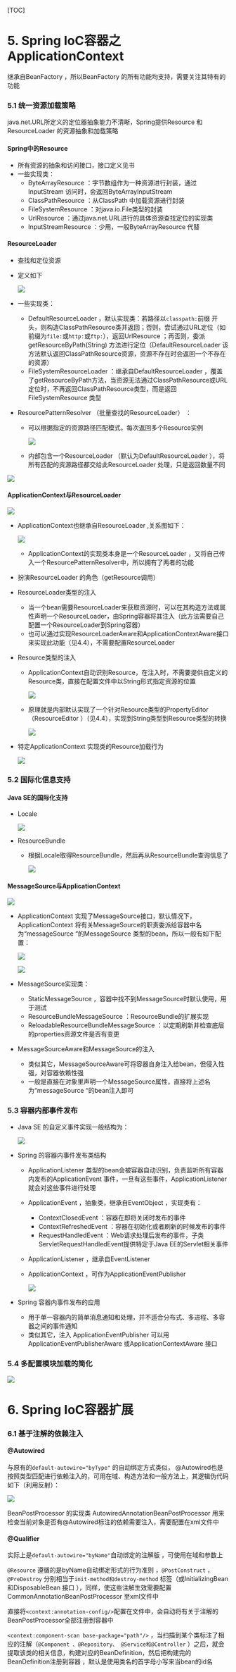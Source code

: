 [TOC]

# 5. Spring IoC容器之ApplicationContext

继承自BeanFactory ，所以BeanFactory 的所有功能均支持，需要关注其特有的功能

### 5.1 统一资源加载策略 

java.net.URL所定义的定位器抽象能力不清晰，Spring提供Resource 和ResourceLoader 的资源抽象和加载策略

#### Spring中的Resource 

- 所有资源的抽象和访问接口，接口定义见书
- 一些实现类：
  - ByteArrayResource ：字节数组作为一种资源进行封装，通过InputStream 访问时，会返回ByteArrayInputStream 
  - ClassPathResource ：从ClassPath 中加载资源进行封装
  - FileSystemResource ：对java.io.File类型的封装 
  - UrlResource ：通过java.net.URL进行的具体资源查找定位的实现类 
  - InputStreamResource ：少用，一般ByteArrayResource 代替

#### ResourceLoader 

- 查找和定位资源

- 定义如下

  ![](5-1.jpg)

- 一些实现类：

  - DefaultResourceLoader ，默认实现类：若路径以`classpath:`前缀 开头，则构造ClassPathResource类并返回；否则，尝试通过URL定位（如前缀为`file:`或`http:`或`ftp:`），返回UrlResource ；再否则，委派getResourceByPath(String) 方法进行定位（DefaultResourceLoader 该方法默认返回ClassPathResource资源，资源不存在时会返回一个不存在的资源）
  - FileSystemResourceLoader ：继承自DefaultResourceLoader ，覆盖了getResourceByPath方法，当资源无法通过ClassPathResource或URL定位时，不再返回ClassPathResource类型，而是返回FileSystemResource 类型

- ResourcePatternResolver （批量查找的ResourceLoader） ：

  - 可以根据指定的资源路径匹配模式，每次返回多个Resource实例 

    ![](5-2.jpg)

  - 内部包含一个ResourceLoader （默认为DefaultResourceLoader ），将所有匹配的资源路径都交给此ResourceLoader 处理，只是返回数量不同

![](5-3.jpg)

#### ApplicationContext与ResourceLoader 

![](5-4.jpg)

- ApplicationContext也继承自ResourceLoader ,关系图如下：

  ![](5-5.jpg)

  - ApplicationContext的实现类本身是一个ResourceLoader ，又将自己传入一个ResourcePatternResolver中，所以拥有了两者的功能

- 扮演ResourceLoader 的角色（getResource调用）

- ResourceLoader类型的注入 

  - 当一个bean需要ResourceLoader来获取资源时，可以在其构造方法或属性声明一个ResourceLoader，由Spring容器将其注入（此方法需要自己配置一个ResourceLoader到Spring容器）
  - 也可以通过实现ResourceLoaderAware和ApplicationContextAware接口来实现此功能（见4.4），不需要配置ResourceLoader

- Resource类型的注入 

  - ApplicationContext自动识别Resource，在注入时，不需要提供自定义的Resource类，直接在配置文件中以String形式指定资源的位置

    ![](5-6.jpg)

  - 原理就是内部默认实现了一个针对Resource类型的PropertyEditor（ResourceEditor ）（见4.4），实现到String类型到Resource类型的转换

    ![](5-7.jpg)

- 特定ApplicationContext 实现类的Resource加载行为

  ![](5-8.jpg)

### 5.2 国际化信息支持

#### Java SE的国际化支持

- Locale

  ![](5-9.jpg)

- ResourceBundle

  - 根据Locale取得ResourceBundle，然后再从ResourceBundle查询信息了

    ![](5-10.jpg)

#### MessageSource与ApplicationContext 

![](5-11.jpg)

- ApplicationContext 实现了MessageSource接口，默认情况下，ApplicationContext 将有关MessageSource的职责委派给容器中名为“messageSource “的MessageSource 类型的bean，所以一般有如下配置：

  ![](5-12.jpg)
  
  ![](5-13.jpg)

- MessageSource实现类：
  - StaticMessageSource ，容器中找不到MessageSource时默认使用，用于测试
  - ResourceBundleMessageSource ：ResourceBundle的扩展实现
  - ReloadableResourceBundleMessageSource ：以定期刷新并检查底层的properties资源文件是否有变更 

- MessageSourceAware和MessageSource的注入 
  - 类似其它，MessageSourceAware可将容器自身注入给bean，但侵入性强，对容器依赖性强
  - 一般是直接在对象里声明一个MessageSource属性，直接将上述名为“messageSource “的bean注入即可

### 5.3 容器内部事件发布 

- Java SE 的自定义事件实现一般结构为：

  ![](5-14.jpg)

- Spring 的容器内事件发布类结构 
  
  - ApplicationListener 类型的bean会被容器自动识别，负责监听所有容器内发布的ApplicationEvent 事件，一旦有这些事件，ApplicationListener 就会对这些事件进行处理
  
  - ApplicationEvent ，抽象类，继承自EventObject ，实现类有：
  
    - ContextClosedEvent ：容器在即将关闭时发布的事件
    - ContextRefreshedEvent ：容器在初始化或者刷新的时候发布的事件
    - RequestHandledEvent ：Web请求处理后发布的事件，子类ServletRequestHandledEvent提供特定于Java EE的Servlet相关事件 
  
  - ApplicationListener ，继承自EventListener 
  
  - ApplicationContext ，可作为ApplicationEventPublisher 
  
    ![](5-15.jpg)

- Spring 容器内事件发布的应用 
  - 用于单一容器内的简单消息通知和处理，并不适合分布式、多进程、多容器之间的事件通知
  - 类似其它，注入 ApplicationEventPublisher 可以用 ApplicationEventPublisherAware 或ApplicationContextAware 接口

### 5.4 多配置模块加载的简化 

![](5-16.jpg)

# 6. Spring IoC容器扩展

### 6.1 基于注解的依赖注入

#### @Autowired

与原有的`default-autowire="byType"` 的自动绑定方式类似， @Autowired也是按照类型匹配进行依赖注入的，可用在域、构造方法和一般方法上，其逻辑伪代码如下（利用反射）：

![](6-1.jpg)

BeanPostProcessor 的实现类 AutowiredAnnotationBeanPostProcessor 用来检查当前对象是否有@Autowired标注的依赖需要注入，需要配置在xml文件中

#### @Qualifier 

实际上是`default-autowire="byName"`自动绑定的注解版 ，可使用在域和参数上

`@Resource` 遵循的是byName自动绑定形式的行为准则 ，`@PostConstruct` ，`@PreDestroy` 分别相当于`init-method和destroy-method` 标签（或InitializingBean 和DisposableBean 接口 ），同样，使这些注解生效需要配置CommonAnnotationBeanPostProcessor 至xml文件中

直接将`<context:annotation-config/>`配置在文件中，会自动将有关于注解的BeanPostProcessor全部注册到容器中

`<context:component-scan base-package="path"/>` ，当扫描到某个类标注了相应的注解（`@Component 、@Repository、 @Service和@Controller` ）之后，就会提取该类的相关信息，构建对应的BeanDefinition，然后把构建完的BeanDefinition注册到容器 ，默认是使用类名的首字母小写来当bean的id名